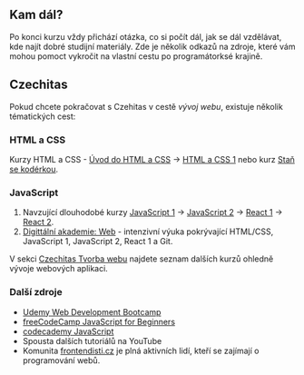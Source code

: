 ## Kam dál?

Po konci kurzu vždy přichází otázka, co si počít dál, jak se dál vzdělávat, kde najít dobré studijní materiály. Zde je několik odkazů na zdroje, které vám mohou pomoct vykročit na vlastní cestu po programátorksé krajině.

## Czechitas

Pokud chcete pokračovat s Czehitas v cestě _vývoj webu_, existuje několik tématických cest:

### HTML a CSS

Kurzy HTML a CSS - [Úvod do HTML a CSS](https://www.czechitas.cz/kurzy/uvod-do-html-a-css) → [HTML a CSS 1](https://www.czechitas.cz/kurzy/html-a-css-1) nebo kurz [Staň se kodérkou](https://www.czechitas.cz/kurzy/stan-se-koderkou).

### JavaScript

1. Navzující dlouhodobé kurzy [JavaScript 1](https://www.czechitas.cz/kurzy/javascript-1) → [JavaScript 2](https://www.czechitas.cz/kurzy/javascript-2) → [React 1](https://www.czechitas.cz/kurzy/react-1) → [React 2](https://www.czechitas.cz/kurzy/react-2).
1. [Digittální akademie: Web](https://www.czechitas.cz/kurzy/digitalni-akademie-web) - intenzivní výuka pokrývající HTML/CSS, JavaScript 1, JavaScript 2, React 1 a Git.

V sekci [Czechitas Tvorba webu](https://www.czechitas.cz/tema/tvorba-webu) najdete seznam dalších kurzů ohledně vývoje webových aplikaci.

### Další zdroje

* [Udemy Web Development Bootcamp](https://www.udemy.com/course/the-complete-web-development-bootcamp)
* [freeCodeCamp JavaScript for Beginners](https://www.freecodecamp.org/news/full-javascript-course-for-beginners)
* [codecademy JavaScript](https://www.codecademy.com/catalog/language/javascript)
* Spousta dalších tutoriálů na YouTube
* Komunita [frontendisti.cz](https://frontendisti.cz) je plná aktivních lidí, kteří se zajímají o programování webů.
